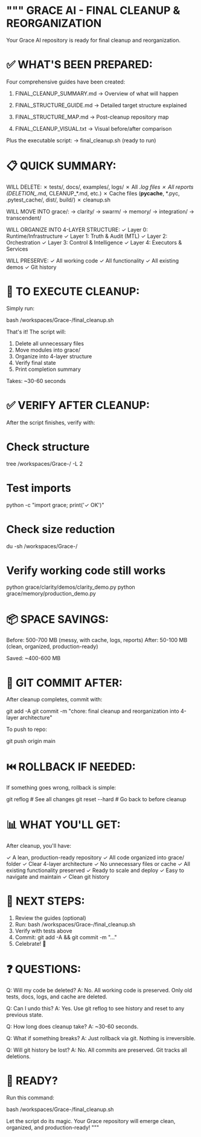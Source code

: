 """
GRACE AI - FINAL CLEANUP & REORGANIZATION
=========================================

Your Grace AI repository is ready for final cleanup and reorganization.

✅ WHAT'S BEEN PREPARED:
========================

Four comprehensive guides have been created:

1. FINAL_CLEANUP_SUMMARY.md
   → Overview of what will happen
   
2. FINAL_STRUCTURE_GUIDE.md
   → Detailed target structure explained
   
3. FINAL_STRUCTURE_MAP.md
   → Post-cleanup repository map
   
4. FINAL_CLEANUP_VISUAL.txt
   → Visual before/after comparison

Plus the executable script:
   → final_cleanup.sh (ready to run)


📋 QUICK SUMMARY:
=================

WILL DELETE:
  ✗ tests/, docs/, examples/, logs/
  ✗ All *.log files
  ✗ All reports (DELETION_*.md, CLEANUP_*.md, etc.)
  ✗ Cache files (__pycache__, *.pyc, .pytest_cache/, dist/, build/)
  ✗ cleanup.sh

WILL MOVE INTO grace/:
  → clarity/
  → swarm/
  → memory/
  → integration/
  → transcendent/

WILL ORGANIZE INTO 4-LAYER STRUCTURE:
  ✓ Layer 0: Runtime/Infrastructure
  ✓ Layer 1: Truth & Audit (MTL)
  ✓ Layer 2: Orchestration
  ✓ Layer 3: Control & Intelligence
  ✓ Layer 4: Executors & Services

WILL PRESERVE:
  ✓ All working code
  ✓ All functionality
  ✓ All existing demos
  ✓ Git history


🚀 TO EXECUTE CLEANUP:
======================

Simply run:

  bash /workspaces/Grace-/final_cleanup.sh

That's it! The script will:
  1. Delete all unnecessary files
  2. Move modules into grace/
  3. Organize into 4-layer structure
  4. Verify final state
  5. Print completion summary

Takes: ~30-60 seconds


✅ VERIFY AFTER CLEANUP:
========================

After the script finishes, verify with:

  # Check structure
  tree /workspaces/Grace-/ -L 2

  # Test imports
  python -c "import grace; print('✓ OK')"

  # Check size reduction
  du -sh /workspaces/Grace-/

  # Verify working code still works
  python grace/clarity/demos/clarity_demo.py
  python grace/memory/production_demo.py


📦 SPACE SAVINGS:
=================

Before: 500-700 MB (messy, with cache, logs, reports)
After:  50-100 MB  (clean, organized, production-ready)

Saved: ~400-600 MB


🔄 GIT COMMIT AFTER:
====================

After cleanup completes, commit with:

  git add -A
  git commit -m "chore: final cleanup and reorganization into 4-layer architecture"

To push to repo:

  git push origin main


⏮️ ROLLBACK IF NEEDED:
====================

If something goes wrong, rollback is simple:

  git reflog                    # See all changes
  git reset --hard <commit>     # Go back to before cleanup


📊 WHAT YOU'LL GET:
===================

After cleanup, you'll have:

  ✓ A lean, production-ready repository
  ✓ All code organized into grace/ folder
  ✓ Clear 4-layer architecture
  ✓ No unnecessary files or cache
  ✓ All existing functionality preserved
  ✓ Ready to scale and deploy
  ✓ Easy to navigate and maintain
  ✓ Clean git history


🎯 NEXT STEPS:
==============

1. Review the guides (optional)
2. Run: bash /workspaces/Grace-/final_cleanup.sh
3. Verify with tests above
4. Commit: git add -A && git commit -m "..."
5. Celebrate! 🎉


❓ QUESTIONS:
=============

Q: Will my code be deleted?
A: No. All working code is preserved. Only old tests, docs, logs, and cache are deleted.

Q: Can I undo this?
A: Yes. Use git reflog to see history and reset to any previous state.

Q: How long does cleanup take?
A: ~30-60 seconds.

Q: What if something breaks?
A: Just rollback via git. Nothing is irreversible.

Q: Will git history be lost?
A: No. All commits are preserved. Git tracks all deletions.


🚀 READY?
=========

Run this command:

  bash /workspaces/Grace-/final_cleanup.sh

Let the script do its magic. Your Grace repository will emerge clean, 
organized, and production-ready!
"""
